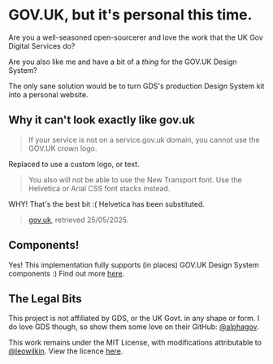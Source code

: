 # GOV.UK, but it's personal this time.

Are you a well-seasoned open-sourcerer and love the work that the UK Gov Digital Services do?

Are you also like me and have a bit of a _thing_ for the GOV.UK Design System?

The only sane solution would be to turn GDS's production Design System kit into a personal website.

## Why it can't look exactly like gov.uk

> If your service is not on a service.gov.uk domain, you cannot use the GOV.UK crown logo.

Replaced to use a custom logo, or text.

> You also will not be able to use the New Transport font. Use the Helvetica or Arial CSS font stacks instead.

WHY! That's the best bit :( Helvetica has been substituted.

> [gov.uk](https://www.gov.uk/service-manual/design/services-for-government-users), retrieved 25/05/2025.

## Components!

Yes! This implementation fully supports (in places) GOV.UK Design System components :) Find out more [here](https://github.com/leowilkin/govuk-personal/blob/main/docs/components.md).

## The Legal Bits

This project is not affiliated by GDS, or the UK Govt. in any shape or form. I do love GDS though, so show them some love on their GitHub: [@alphagov](https://github.com/alphagov).

This work remains under the MIT License, with modifications attributable to [@leowilkin](https://github.com/leowilkin). View the licence [here](https://github.com/leowilkin/govuk-personal/blob/main/LICENSE).
